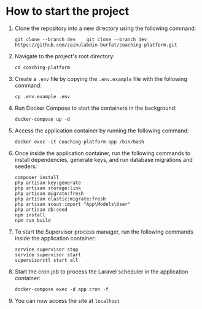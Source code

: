 # How to start the project

1. Clone the repository into a new directory using the following command:
   ```
   git clone --branch dev    git clone --branch dev https://github.com/zainulabdin-burfat/coaching-platform.git
   ```
2. Navigate to the project's root directory:
    ```
    cd coaching-platform
    ```
3. Create a `.env` file by copying the `.env.example` file with the following command:
    ```
    cp .env.example .env
    ```
4. Run Docker Compose to start the containers in the background:
    ```
    docker-compose up -d
    ```
5. Access the application container by running the following command:
    ```
    docker exec -it coaching-platform-app /bin/bash
    ```
6. Once inside the application container, run the following commands to install dependencies, generate keys, and run database migrations and seeders:
    ```
    composer install
    php artisan key:generate
    php artisan storage:link
    php artisan migrate:fresh
    php artisan elastic:migrate:fresh
    php artisan scout:import "App\Models\User"
    php artisan db:seed
    npm install
    npm run build
    ```
7. To start the Supervisor process manager, run the following commands inside the application container:
    ```
    service supervisor stop
    service supervisor start
    supervisorctl start all
    ```
8. Start the cron job to process the Laravel scheduler in the application container:
    ```
    docker-compose exec -d app cron -f
    ```
9. You can now access the site at `localhost`

